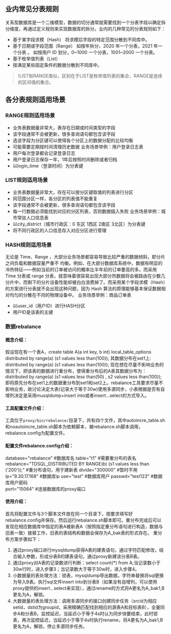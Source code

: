 ## 业内常见分表规则
关系型数据库是一个二维模型，数据的切分通常就需要找到一个分表字段以确定拆分维度，再通过定义规则来实现数据库的拆分。业内的几种常见的分表规则如下：
- 	基于某字段求模（Hash）
 	将求模后字段的特定范围分散到不同库中。
- 	基于日期或字段范围（Range）
如按年拆分，2020 年一个分表，2021 年一个分表 。
如按用户 ID 划分，0~1000 一个分表，1001~2000 一个分表。
- 基于枚举值列表（List）
-  按满足某些固定条件的数据分散到不同库中。
>!LIST和RANGE类似，区别在于LIST是枚举值列表的集合，RANGE是连续的区间值的集合。

## 各分表规则适用场景
### RANGE规则适用场景
- 业务表数据量非常大，表存在日期或时间类型的字段
- 该字段通常不会被更新，很多查询语句都包含该字段
- 选该字段为分区键可以使得各个分区上的数据分配的比较均衡
- 可能需要定期按时间清理历史数据
业务场景举例：用户登录日志表
- 用户每次登录都会记录登录日志
- 用户登录日志保存一年，1年后按照时间删除或者归档
- 以login_time（登录时间）为分表键

###  LIST规则适用场景
- 	业务表数据量非常大，存在可以按分区键取值的列表进行分区
- 	同范围分区一样，各分区的列表值不能重复
- 	该字段通常不会被更新，很多查询语句都包含该字段
- 	每一行数据必须能找到对应的分区列表，否则数据插入失败
业务场景举例：城市常驻人口信息表
- 	以city_district（城市行政区：0 东区 1西区 2南区 3北区）为分表键
- 	将不同行政区的人口信息存入对应分区进行管理

###  HASH规则适用场景
无论是 Time、Range ，大部分业务场景都容易导致比较严重的数据倾斜，即分片之间负载和数据容量严重不
均衡。例如，在大部分数据库系统中，数据有明显的冷热特征——例如当前的订单被访问的概率比半年前的订单要高的多。而采用 Time 分表或 range 分表，就意味着很容易出现大部分热数据将会被路由在少数几分片中，而剩下的分片设备性能却被白白浪费掉了。而采用某个字段求模（Hash）的方案进行分表就不会出现这种问题，因为 Hash 算法的原理能够基本保证数据相对均匀的分散在不同的物理设备中。
业务场景举例：商品订单表
- 以user_id（用户ID）进行HASH分区
- 用户ID是该表的主键

### 数据rebalance
#### 概念介绍：
假设现在有一个表A，create table A(a int key, b int) local_table_options distributed by range(a) (s1 values less than(100)); 其数据分布在set1上: distributed by range(a) (s1 values less than(100)); 现在想在尽量不影响业务的情况下，把该表的数据进行重分布，使得重分布后的A表其数据分布为：distributed by range(a) (s1 values less than(50) , s2 values less than(100)); 即将原先分布在set1上的数据重分布到set1和set2上。rebalance工具要求尽量不影响业务，故讨论决定大表(记录大于等于30w)使用多源同步，小表根据是否有自增列决定是采用musqldump+insert into或者insert...select的方式导入。
#### 工具配置文件介绍：
工具位于`proxy/bin/rebalance/`目录下，共有四个文件，其中autoincre_table.sh和noautoincre_table.sh脚本为依赖脚本，被rebalance.sh脚本调用，rebalance.config为配置文件。

#### 配置文件rebalance.config介绍：
database="rebalance"  #数据库名
table="t1" #需要重分布的表名
rebalance="TDSQL_DISTRIBUTED BY RANGE(b) (s1 values less than 	('200'));" #重分布语句，用于建新表
divide="300000"  #暂时不用
ip="9.30.17.168" #数据库ip 
use="test"  #数据库用户
passwd="test123"    #数据库用户密码   
port="15064" #连接数据库的proxy端口

#### 使用介绍：
首先将配置文件与3个脚本文件放在同一个目录下，按要求填写好rebalance.config并保存。然后运行rebalance.sh脚本即可。重分布完成后可以发现在相应数据库中指定的表A被新表A（按照指定重分布语句进行构造，数据与旧表一致）接替工作，旧表的表结构和数据会保存为A_bak表的形式存在。
重分布方案步骤如下：
1. 通过proxy端口进行mysqldump获得A表的建表语句，通过字符匹配修改，结合输入参数，形成分表B的建表语句，通过proxy新建该分表B表。
1. 通过proxy对A表的记录数进行判断：select count(*) from A;当记录数小于30w行时，进入步骤3；当记录数大于等于30w时，进入步骤4。
1. 小数据量的表处理方法：锁表，mysqldump导出数据，字符串替换将sql更换为导入B表。执行sql文件insert into到分表B（如果没有自增列，可以使用proxy提供的insert…select来实现），通过rename的方式将A更名为A_bak1,B更名为A，解锁。
1. 大数据量的表处理方法：调用多源同步的接口创建同步任务（srcid为相应setid，dstid为groupid，采用精确匹配找到相应的源表A和目标表B），全量同步A和分表B，监控延迟，当延迟小于等于4s时认为同步快要结束，此时锁表，再次监控延迟，当延迟小于等于4s时执行rename，将A更名为A_bak1,B更名为A，解锁，停止多源同步任务。
